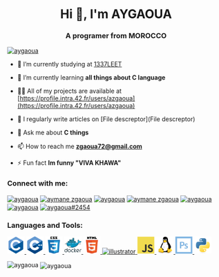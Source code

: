 <h1 align="center">Hi 👋, I'm AYGAOUA</h1>
<h3 align="center">A programer from MOROCCO</h3>

<p align="left"> <a href="https://twitter.com/aygaoua" target="blank"><img src="https://img.shields.io/twitter/follow/aygaoua?logo=twitter&style=for-the-badge" alt="aygaoua" /></a> </p>

- 🔭 I’m currently studying at [1337LEET](42cursus)

- 🌱 I’m currently learning **all things about C language**

- 👨‍💻 All of my projects are available at [https://profile.intra.42.fr/users/azgaoua](https://profile.intra.42.fr/users/azgaoua)

- 📝 I regularly write articles on [File descreptor](File descreptor)

- 💬 Ask me about **C things**

- 📫 How to reach me **zgaoua72@gmail.com**

- ⚡ Fun fact **Im funny "VIVA KHAWA"**

<h3 align="left">Connect with me:</h3>
<p align="left">
<a href="https://twitter.com/aygaoua" target="blank"><img align="center" src="https://raw.githubusercontent.com/rahuldkjain/github-profile-readme-generator/master/src/images/icons/Social/twitter.svg" alt="aygaoua" height="30" width="40" /></a>
<a href="https://linkedin.com/in/aymane zgaoua" target="blank"><img align="center" src="https://raw.githubusercontent.com/rahuldkjain/github-profile-readme-generator/master/src/images/icons/Social/linked-in-alt.svg" alt="aymane zgaoua" height="30" width="40" /></a>
<a href="https://stackoverflow.com/users/aygaoua" target="blank"><img align="center" src="https://raw.githubusercontent.com/rahuldkjain/github-profile-readme-generator/master/src/images/icons/Social/stack-overflow.svg" alt="aygaoua" height="30" width="40" /></a>
<a href="https://fb.com/aymane zgaoua" target="blank"><img align="center" src="https://raw.githubusercontent.com/rahuldkjain/github-profile-readme-generator/master/src/images/icons/Social/facebook.svg" alt="aymane zgaoua" height="30" width="40" /></a>
<a href="https://instagram.com/aygaoua" target="blank"><img align="center" src="https://raw.githubusercontent.com/rahuldkjain/github-profile-readme-generator/master/src/images/icons/Social/instagram.svg" alt="aygaoua" height="30" width="40" /></a>
<a href="https://www.youtube.com/c/aygaoua" target="blank"><img align="center" src="https://raw.githubusercontent.com/rahuldkjain/github-profile-readme-generator/master/src/images/icons/Social/youtube.svg" alt="aygaoua" height="30" width="40" /></a>
<a href="https://discord.gg/aygaoua#2454" target="blank"><img align="center" src="https://raw.githubusercontent.com/rahuldkjain/github-profile-readme-generator/master/src/images/icons/Social/discord.svg" alt="aygaoua#2454" height="30" width="40" /></a>
</p>

<h3 align="left">Languages and Tools:</h3>
<p align="left"> <a href="https://www.cprogramming.com/" target="_blank" rel="noreferrer"> <img src="https://raw.githubusercontent.com/devicons/devicon/master/icons/c/c-original.svg" alt="c" width="40" height="40"/> </a> <a href="https://www.w3schools.com/cpp/" target="_blank" rel="noreferrer"> <img src="https://raw.githubusercontent.com/devicons/devicon/master/icons/cplusplus/cplusplus-original.svg" alt="cplusplus" width="40" height="40"/> </a> <a href="https://www.w3schools.com/css/" target="_blank" rel="noreferrer"> <img src="https://raw.githubusercontent.com/devicons/devicon/master/icons/css3/css3-original-wordmark.svg" alt="css3" width="40" height="40"/> </a> <a href="https://www.docker.com/" target="_blank" rel="noreferrer"> <img src="https://raw.githubusercontent.com/devicons/devicon/master/icons/docker/docker-original-wordmark.svg" alt="docker" width="40" height="40"/> </a> <a href="https://www.w3.org/html/" target="_blank" rel="noreferrer"> <img src="https://raw.githubusercontent.com/devicons/devicon/master/icons/html5/html5-original-wordmark.svg" alt="html5" width="40" height="40"/> </a> <a href="https://www.adobe.com/in/products/illustrator.html" target="_blank" rel="noreferrer"> <img src="https://www.vectorlogo.zone/logos/adobe_illustrator/adobe_illustrator-icon.svg" alt="illustrator" width="40" height="40"/> </a> <a href="https://developer.mozilla.org/en-US/docs/Web/JavaScript" target="_blank" rel="noreferrer"> <img src="https://raw.githubusercontent.com/devicons/devicon/master/icons/javascript/javascript-original.svg" alt="javascript" width="40" height="40"/> </a> <a href="https://www.linux.org/" target="_blank" rel="noreferrer"> <img src="https://raw.githubusercontent.com/devicons/devicon/master/icons/linux/linux-original.svg" alt="linux" width="40" height="40"/> </a> <a href="https://www.photoshop.com/en" target="_blank" rel="noreferrer"> <img src="https://raw.githubusercontent.com/devicons/devicon/master/icons/photoshop/photoshop-line.svg" alt="photoshop" width="40" height="40"/> </a> <a href="https://www.python.org" target="_blank" rel="noreferrer"> <img src="https://raw.githubusercontent.com/devicons/devicon/master/icons/python/python-original.svg" alt="python" width="40" height="40"/> </a> </p>

<p><img align="left" src="https://github-readme-stats.vercel.app/api/top-langs?username=aygaoua&show_icons=true&locale=en&layout=compact" alt="aygaoua" /></p>

<p>&nbsp;<img align="center" src="https://github-readme-stats.vercel.app/api?username=aygaoua&show_icons=true&locale=en" alt="aygaoua" /></p>
